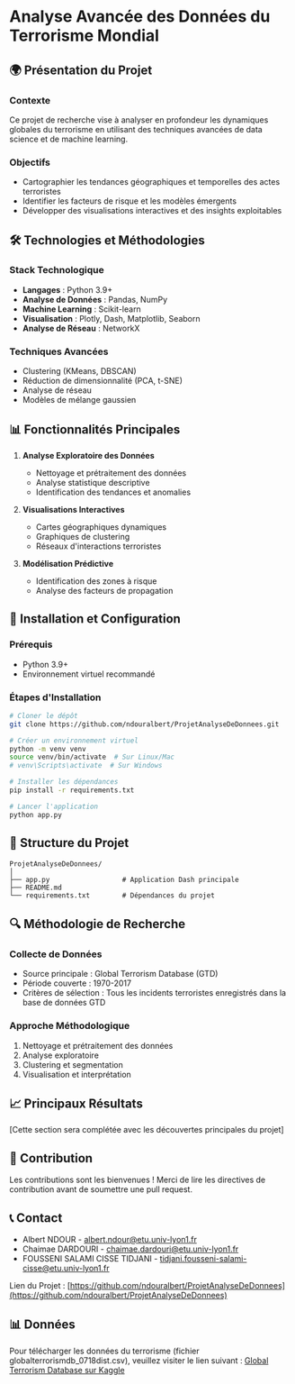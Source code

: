 # Analyse Avancée des Données du Terrorisme Mondial

## 🌍 Présentation du Projet

### Contexte
Ce projet de recherche vise à analyser en profondeur les dynamiques globales du terrorisme en utilisant des techniques avancées de data science et de machine learning.

### Objectifs
- Cartographier les tendances géographiques et temporelles des actes terroristes
- Identifier les facteurs de risque et les modèles émergents
- Développer des visualisations interactives et des insights exploitables

## 🛠 Technologies et Méthodologies

### Stack Technologique
- **Langages** : Python 3.9+
- **Analyse de Données** : Pandas, NumPy
- **Machine Learning** : Scikit-learn
- **Visualisation** : Plotly, Dash, Matplotlib, Seaborn
- **Analyse de Réseau** : NetworkX

### Techniques Avancées
- Clustering (KMeans, DBSCAN)
- Réduction de dimensionnalité (PCA, t-SNE)
- Analyse de réseau
- Modèles de mélange gaussien

## 📊 Fonctionnalités Principales

1. **Analyse Exploratoire des Données**
   - Nettoyage et prétraitement des données
   - Analyse statistique descriptive
   - Identification des tendances et anomalies

2. **Visualisations Interactives**
   - Cartes géographiques dynamiques
   - Graphiques de clustering
   - Réseaux d'interactions terroristes

3. **Modélisation Prédictive**
   - Identification des zones à risque
   - Analyse des facteurs de propagation

## 🚀 Installation et Configuration

### Prérequis
- Python 3.9+
- Environnement virtuel recommandé

### Étapes d'Installation
```bash
# Cloner le dépôt
git clone https://github.com/ndouralbert/ProjetAnalyseDeDonnees.git

# Créer un environnement virtuel
python -m venv venv
source venv/bin/activate  # Sur Linux/Mac
# venv\Scripts\activate  # Sur Windows

# Installer les dépendances
pip install -r requirements.txt

# Lancer l'application
python app.py
```

## 📁 Structure du Projet

```
ProjetAnalyseDeDonnees/
│
├── app.py                  # Application Dash principale
├── README.md
└── requirements.txt        # Dépendances du projet
```

## 🔍 Méthodologie de Recherche

### Collecte de Données
- Source principale : Global Terrorism Database (GTD)
- Période couverte : 1970-2017
- Critères de sélection : Tous les incidents terroristes enregistrés dans la base de données GTD

### Approche Méthodologique
1. Nettoyage et prétraitement des données
2. Analyse exploratoire
3. Clustering et segmentation
4. Visualisation et interprétation

## 📈 Principaux Résultats

[Cette section sera complétée avec les découvertes principales du projet]

## 🤝 Contribution

Les contributions sont les bienvenues ! Merci de lire les directives de contribution avant de soumettre une pull request.


## 📞 Contact

- Albert NDOUR - albert.ndour@etu.univ-lyon1.fr
- Chaimae DARDOURI - chaimae.dardouri@etu.univ-lyon1.fr
- FOUSSENI SALAMI CISSE TIDJANI - tidjani.fousseni-salami-cisse@etu.univ-lyon1.fr

Lien du Projet : [https://github.com/ndouralbert/ProjetAnalyseDeDonnees](https://github.com/ndouralbert/ProjetAnalyseDeDonnees)

## 📊 Données

Pour télécharger les données du terrorisme (fichier globalterrorismdb_0718dist.csv), veuillez visiter le lien suivant :
[Global Terrorism Database sur Kaggle](https://www.kaggle.com/datasets/START-UMD/gtd)
